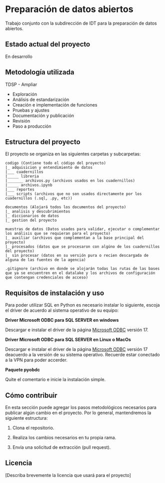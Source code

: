 # Preparación de datos abiertos

Trabajo conjunto con la subdirección de IDT para la preparación de datos abiertos.

## Estado actual del proyecto

En desarrollo

## Metodología utilizada

TDSP - Ampliar

- Exploración
- Análisis de estandarización
- Creación e implementación de funciones
- Pruebas y ajustes
- Documentación y publicación
- Revisión
- Paso a producción

## Estructura del proyecto

El proyecto se organiza en las siguientes carpetas y subcarpetas:

```
codigo (Contiene todo el código del proyecto)
|_ adquisicion y entendimiento de datos
|___ cuadernillos
|_____ libreria 
|_______ archivos.py (archivos usados en los cuadernillos)
|_____ archivos.ipynb
|___ reportes
|___ scripts (archivos que no son usados directamente por los cuadernillos (.sql, .py, etc))

documentos (Alojará todos los documentos del proyecto)
|_ analisis y descubrimientos
|_ diccionarios de datos
|_ gestion del proyecto

muestras de datos (Datos usados para validar, ejecutar o complementar los análisis que se requieran para el proyecto)
|_ auxiliar (archivos que complementan a la base principal del proyecto)
|_ procesados (datos que se procesaron con algúno de los cuadernillos del proyecto)
|_ sin procesar (datos en su versión pura o recien descargada de alguna de las fuentes de la agencia)

.gitignore (archivo en donde se alojarán todas las rutas de las bases que ya se encuentren en el datalake y los archivos de configuración que contengan credenciales de acceso)
```

## Requisitos de instalación y uso

Para poder utilizar SQL en Python es necesario instalar lo siguiente, escoja el driver de acuerdo al sistema operativo de su equipo: 
 
 
**Driver Microsoft ODBC para SQL SERVER en windows**
 
Descargar e instalar el driver de la página [Microsoft ODBC](https://docs.microsoft.com/en-us/sql/connect/odbc/windows/system-requirements-installation-and-driver-files?view=sql-server-ver15#installing-microsoft-odbc-driver-for-sql-server) versión 
 17.
 
**Driver Microsoft ODBC para SQL SERVER en Linux o MacOs**
 
Descargar e instalar el driver de la página [Microsoft ODBC](https://docs.microsoft.com/en-us/sql/connect/odbc/linux-mac/system-requirements?view=sql-server-ver15) versión 17 deacuerdo a la versión de su sistema operativo.
Recuerde estar conectado a la VPN para poder accerder. 

**Paquete pyobdc**

Quite el comentario e inicie la instalación simple.

## Cómo contribuir

En esta sección puede agregar los pasos metodológicos necesarios para publicar algún cambio en el proyecto. Por lo general, mantendremos la siguiente estructura:

1. Clona el repositorio.

2. Realiza los cambios necesarios en tu propia rama.

3. Envía una solicitud de extracción (pull request).

## Licencia

[Describa brevemente la licencia que usará para el proyecto]
